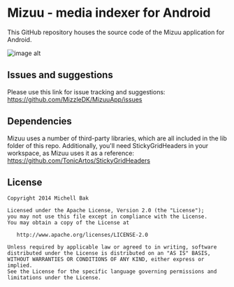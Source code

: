 Mizuu - media indexer for Android
=====

This GitHub repository houses the source code of the Mizuu application for Android.

![image alt][1]

Issues and suggestions
----------------------

Please use this link for issue tracking and suggestions: https://github.com/MizzleDK/MizuuApp/issues

Dependencies
------------

Mizuu uses a number of third-party libraries, which are all included in the lib folder of this repo. Additionally, you'll need StickyGridHeaders in your workspace, as Mizuu uses it as a reference: https://github.com/TonicArtos/StickyGridHeaders

License
-------

    Copyright 2014 Michell Bak

    Licensed under the Apache License, Version 2.0 (the "License");
    you may not use this file except in compliance with the License.
    You may obtain a copy of the License at

       http://www.apache.org/licenses/LICENSE-2.0

    Unless required by applicable law or agreed to in writing, software
    distributed under the License is distributed on an "AS IS" BASIS,
    WITHOUT WARRANTIES OR CONDITIONS OF ANY KIND, either express or implied.
    See the License for the specific language governing permissions and
    limitations under the License.

  [1]: http://i.imgur.com/mvwzN67.jpg
